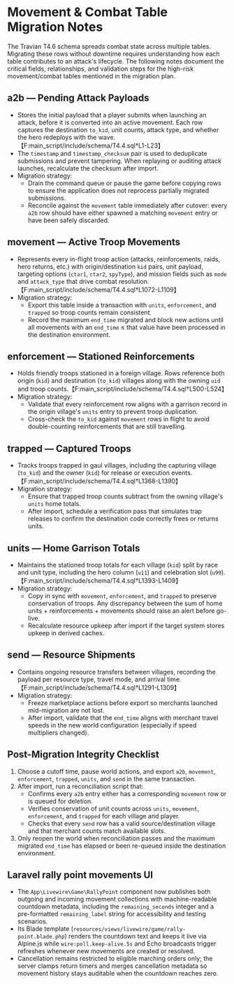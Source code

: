 # Movement & Combat Table Migration Notes

The Travian T4.6 schema spreads combat state across multiple tables. Migrating these rows
without downtime requires understanding how each table contributes to an attack's lifecycle.
The following notes document the critical fields, relationships, and validation steps for the
high-risk movement/combat tables mentioned in the migration plan.

## a2b — Pending Attack Payloads
- Stores the initial payload that a player submits when launching an attack, before it is
  converted into an active movement. Each row captures the destination `to_kid`, unit counts,
  attack type, and whether the hero redeploys with the wave.【F:main_script/include/schema/T4.4.sql†L1-L23】
- The `timestamp` and `timestamp_checksum` pair is used to deduplicate submissions and prevent
  tampering. When replaying or auditing attack launches, recalculate the checksum after import.
- Migration strategy:
  - Drain the command queue or pause the game before copying rows to ensure the application
    does not reprocess partially migrated submissions.
  - Reconcile against the `movement` table immediately after cutover: every `a2b` row should
    have either spawned a matching `movement` entry or have been safely discarded.

## movement — Active Troop Movements
- Represents every in-flight troop action (attacks, reinforcements, raids, hero returns, etc.)
  with origin/destination `kid` pairs, unit payload, targeting options (`ctar1`, `ctar2`,
  `spyType`), and mission fields such as `mode` and `attack_type` that drive combat
  resolution.【F:main_script/include/schema/T4.4.sql†L1072-L1109】
- Migration strategy:
  - Export this table inside a transaction with `units`, `enforcement`, and `trapped` so troop
    counts remain consistent.
  - Record the maximum `end_time` migrated and block new actions until all movements with an
    `end_time` ≤ that value have been processed in the destination environment.

## enforcement — Stationed Reinforcements
- Holds friendly troops stationed in a foreign village. Rows reference both origin (`kid`) and
  destination (`to_kid`) villages along with the owning `uid` and troop counts.【F:main_script/include/schema/T4.4.sql†L500-L524】
- Migration strategy:
  - Validate that every reinforcement row aligns with a garrison record in the origin
    village's `units` entry to prevent troop duplication.
  - Cross-check the `to_kid` against `movement` rows in flight to avoid double-counting
    reinforcements that are still travelling.

## trapped — Captured Troops
- Tracks troops trapped in gaul villages, including the capturing village (`to_kid`) and the
  owner (`kid`) for release or execution events.【F:main_script/include/schema/T4.4.sql†L1368-L1390】
- Migration strategy:
  - Ensure that trapped troop counts subtract from the owning village's `units` home totals.
  - After import, schedule a verification pass that simulates trap releases to confirm the
    destination code correctly frees or returns units.

## units — Home Garrison Totals
- Maintains the stationed troop totals for each village (`kid`) split by race and unit type,
  including the hero column (`u11`) and celebration slot (`u99`).【F:main_script/include/schema/T4.4.sql†L1393-L1409】
- Migration strategy:
  - Copy in sync with `movement`, `enforcement`, and `trapped` to preserve conservation of
    troops. Any discrepancy between the sum of home units + reinforcements + movements should
    raise an alert before go-live.
  - Recalculate resource upkeep after import if the target system stores upkeep in derived
    caches.

## send — Resource Shipments
- Contains ongoing resource transfers between villages, recording the payload per resource
  type, travel mode, and arrival time.【F:main_script/include/schema/T4.4.sql†L1291-L1309】
- Migration strategy:
  - Freeze marketplace actions before export so merchants launched mid-migration are not lost.
  - After import, validate that the `end_time` aligns with merchant travel speeds in the new
    world configuration (especially if speed multipliers changed).

## Post-Migration Integrity Checklist
1. Choose a cutoff time, pause world actions, and export `a2b`, `movement`, `enforcement`,
   `trapped`, `units`, and `send` in the same transaction.
2. After import, run a reconciliation script that:
   - Confirms every `a2b` entry either has a corresponding `movement` row or is queued for
     deletion.
   - Verifies conservation of unit counts across `units`, `movement`, `enforcement`, and
     `trapped` for each village and player.
   - Checks that every `send` row has a valid source/destination village and that merchant
     counts match available slots.
3. Only reopen the world when reconciliation passes and the maximum migrated `end_time` has
   elapsed or been re-queued inside the destination environment.

## Laravel rally point movements UI
- The `App\Livewire\Game\RallyPoint` component now publishes both outgoing and incoming
  movement collections with machine-readable countdown metadata, including the
  `remaining_seconds` integer and a pre-formatted `remaining_label` string for accessibility
  and testing scenarios.
- Its Blade template (`resources/views/livewire/game/rally-point.blade.php`) renders the
  countdown text and keeps it live via Alpine.js while `wire:poll.keep-alive.5s` and Echo
  broadcasts trigger refreshes whenever new movements are created or resolved.
- Cancellation remains restricted to eligible marching orders only; the server clamps return
  timers and merges cancellation metadata so movement history stays auditable when the
  countdown reaches zero.
